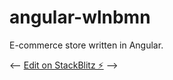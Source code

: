 # angular-wlnbmn

E-commerce store written in Angular.


<--
[Edit on StackBlitz ⚡️](https://stackblitz.com/edit/angular-wlnbmn)
-->
